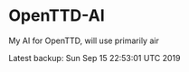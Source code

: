 # OpenTTD-AI
My AI for OpenTTD, will use primarily air

Latest backup: Sun Sep 15 22:53:01 UTC 2019
